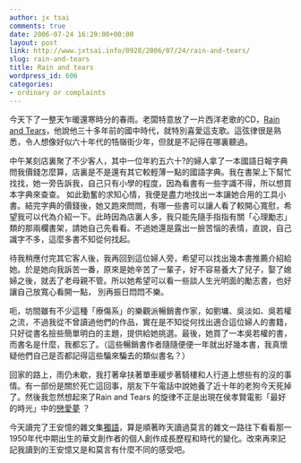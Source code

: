 ```yaml
---
author: jx tsai
comments: true
date: 2006-07-24 16:29:00+00:00
layout: post
link: http://www.jxtsai.info/0928/2006/07/24/rain-and-tears/
slug: rain-and-tears
title: Rain and tears
wordpress_id: 606
categories:
- ordinary or complaints
---
```


今天下了一整天乍暖還寒時分的春雨。老闆特意放了一片西洋老歌的CD，[Rain and Tears](http://dodo.gsin.net/sing/she/R_T.htm)，他說他三十多年前的國中時代，就特別喜愛這支歌。這弦律很是熟悉，令人想像好似六十年代的牿嶺街少年，但就是不記得在哪裏聽過。  
  
中午某刻店裏聚了不少客人，其中一位年約五六十?的婦人拿了一本國語日報字典問我價錢怎麼算，店裏是不是還有其它較輕薄一點的國語字典。我在書架上下幫忙找找，她一旁告訴我，自己只有小學的程度，因為看書有一些字識不得，所以想買本字典來查查。 如此勤奮的求知心情，我便是盡力地找出一本讓她合用的工具小書。結完字典的價錢後，她又跑來問問，有哪一些書可以讓人看了較開心寬慰，希望我可以代為介紹一下。此時因為店裏人多，我只能先隨手指指有關「心理勵志」類的那兩欄書架，請她自己先看看。不過她還是露出一臉苦惱的表情，直說，自己識字不多，這麼多書不知從何找起。  
  
待我稍應付完其它客人後，我再回到這位婦人旁，希望可以找出幾本書推薦介紹給她。於是她向我訴苦一番，原來是她辛苦了一輩子，好不容易養大了兒子，娶了媳婦之後，就丟了老母親不管。所以她希望可以看一些談人生光明面的勵志書，也好讓自己放寬心看開一點， 別再振日悶悶不樂。  
  
呃，坊間雖有不少這種「療傷系」的樂觀派暢銷書作家，如劉墉、吳淡如、吳若權之流，不過我從不曾讀過他們的作品，實在是不知從何找出適合這位婦人的書籍，只好從書名撿些簡單明白的主題，提供給她挑選。最後，她買了一本吳若權的書，而書名是什麼，我都忘了。（這些暢銷書作者隨隨便便一年就出好幾本書，我真懷疑他們自己是否都記得這些騙來騙去的類似書名？）  
  
回家的路上，雨仍未歇，我打著傘扶著單車緩步著騎樓和人行道上想些有的沒的事情。有一部份是關於死亡這回事，朋友下午電話中說她養了近十年的老狗今天死掉了。然後我忽然想起來了Rain and Tears 的旋律不正是出現在侯孝賢電影「最好的時光」中的[戀愛夢](http://www.formosa319.org/a5288/?p=115) ？  
  
今天讀完了王安憶的雜文集[獨語](http://www.books.com.tw/exep/prod/booksfile.php?item=0010015190)，算是順著昨天讀過莫言的雜文一路往下看看那一1950年代中期出生的華文創作者的個人創作成長歷程和時代的變化。改來再來記記我讀到的王安憶又是和莫言有什麼不同的感受吧。
